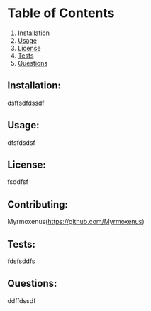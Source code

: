 
# Table of Contents

1. [Installation](#installation)
2. [Usage](#usage)
3. [License](#license)
4. [Tests](#tests)
5. [Questions](#questions)

## Installation: 
dsffsdfdssdf


## Usage:
dfsfdsdsf

## License: 
fsddfsf


## Contributing: 
Myrmoxenus(https://github.com/Myrmoxenus)


## Tests: 
fdsfsddfs


## Questions: 
ddffdssdf
